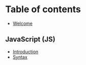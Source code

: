 # Table of contents

* [Welcome](README.md)

## JavaScript (JS)

* [Introduction](./js/README.md)
* [Syntax](./js/syntax.md)
